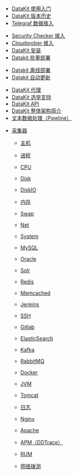 - [DataKit 使用入门](datakit-how-to)
- [DataKit 版本历史](changelog)
- [Telegraf 数据接入](telegraf)
<!-- - [Prometheus 数据接入](prometheus) -->
- [Security Checker 接入](sec-checker)
- [Cloudprober 接入](cloudprober)
- [DataKit 安装](datakit-install)
- [Datakit 批量部署](datakit-batch-deploy)
<!-- - [DataKit Docker 安装](datakit-docker-install) -->
- [Datakit 离线部署](datakit-offline-install)
- [Datakit 自动更新](datakit-update-crontab)
<!-- - [Datakit 公网部署](datakit-on-public) -->
- [DataKit 代理](proxy)
- [DataKit 选举支持](election)
- [DataKit API](apis)
- [DataKit 整体架构简介](datakit-arch)
- [文本数据处理（Pipeline）](pipeline)
<!-- - [DataKit 支持的数据类型](datatypes) -->
<!-- - [DataWay](dataway) -->
- [采集器]()

  - [主机](hostobject)
  - [进程](host_processes)
  - [CPU](cpu)
  - [Disk](disk)
  - [DiskIO](diskio)
  - [内存](mem)
  - [Swap](swap)
  - [Net](net)
  - [System](system)

  - [MySQL](mysql)
  - [Oracle](oracle)
  - [Solr](solr)

  - [Redis](redis)
  - [Memcached](memcached)

  - [Jenkins](jenkins)
  - [SSH](ssh)
  - [Gitlab](gitlab)

  - [ElasticSearch](elasticsearch)
  - [Kafka](kafka)
  - [RabbitMQ](rabbitmq)

  - [Docker](docker)
  - [JVM](jvm)
  - [Tomcat](tomcat)
  - [日志](logging)
  - [Nginx](nginx)
  - [Apache](apache)

  - [APM（DDTrace）](ddtrace)
  - [RUM](rum)
  - [网络拨测](dialtesting)
